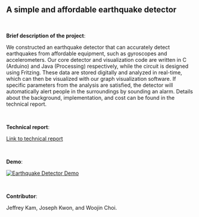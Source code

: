 ## A simple and affordable earthquake detector

<br>

**Brief description of the project**:

We constructed an earthquake detector that can accurately detect earthquakes from affordable equipment, such as gyroscopes and accelerometers. Our core detector and visualization code are written in C (Arduino) and Java (Processing) respectively, while the circuit is designed using Fritzing. These data are stored digitally and analyzed in real-time, which can then be visualized with our graph visualization software. If specific parameters from the analysis are satisfied, the detector will automatically alert people in the surroundings by sounding an alarm. Details about the background, implementation, and cost can be found in the technical report.

<br>

**Technical report**:

[Link to technical report](Report/technical%20report.pdf)

<br>

**Demo**:

[![Earthquake Detector Demo](http://img.youtube.com/vi/r_JWGgkC840/0.jpg)](http://www.youtube.com/watch?v=r_JWGgkC840 "Earthquake Detector Demo")


<br>

**Contributor**: 

Jeffrey Kam, Joseph Kwon, and Woojin Choi.
